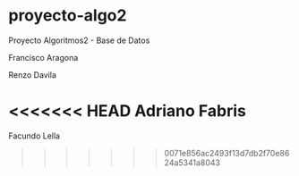 # proyecto-algo2

Proyecto Algoritmos2 - Base de Datos

Francisco Aragona

Renzo Davila

<<<<<<< HEAD
Adriano Fabris
=======
Facundo Lella
>>>>>>> 0071e856ac2493f13d7db2f70e8624a5341a8043
